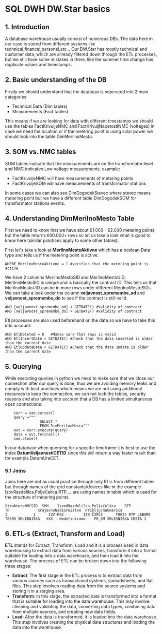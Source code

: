 # SQL DWH DW.Star basics

## 1. Introduction

A database warehouse usually consist of numerous DBs. The data here in our case is stored from different systems like technical,financal,personel,etc... Our DW.Star has mostly technical and customer data, which are allready filtered down through the ETL processes, but we still have some mistakes in there, like the summer time change has duplicate values and timestamps.

## 2. Basic understanding of the DB

Firstly we should understand that the database is seperated into 2 main categories:

- Technical Data (Dim tables)
- Measurements (Fact tables)

This means if we are looking for data with different timestamps we should use the tables FactKrivuljeNMC and FactKrivuljNapetostiNMC (voltages) in case we need the location or if the metering point is using solar power we should look into the table DimMerilnaMesta.

## 3. SOM vs. NMC tables

SOM tables indicate that the measurements are on the transformator level and NMC indicates Low voltage measurements. example:

- FactKrivuljeNMC will have measurements of metering points
- FactKrivuljeSOM will have measurements of transformator stations

In some cases we can also see DimDogodekStevec where stevec means metering point but we have a different table DimDogodekSOM for transformator stations events.

## 4. Understanding DimMerilnoMesto Table

First we need to know that we have about 91.000 - 92.000 metering points, but the table returns 600.000+ rows so let us take a look what is good to know here (similar practices apply to some other tables).

First let's take a look at **MerilnoMestoAktivno** which has a boolean Data type and tells us if the metering point is active:

    WHERE MerilnoMestoAktivno = 1 #verifies that the metering point is active

We have 2 columns MerilnoMestoSID and MerilnoMestoUID, MerilnoMestoSID is unique and is basically the contract ID. This tells us that MerilnoMestoUID can be in more rows under different MerilnoMestoSIDs. We can take a look under the column **veljavnost_spremembe_od** and **veljavnost_spremembe_do** to see if the contract is still valid:

    AND [veljavnost_spremembe_od] < GETDATE() #Validity of contract
    AND [veljavnost_spremembe_do] > GETDATE() #Validity of contract

Etl processes are also used beforehand on the data so we have to take this into account:

    AND EtlDeleted = 0   #Makes sure that rows is valid
    AND EtlInsertDate < GETDATE() #Check that the data inserted is older than the current date
    AND EtlUpdateDate < GETDATE() #Check that the data update is older than the current date

## 5. Querying

While executing queries in python we need to make sure that we close our connection after our query is done, thus we are avoiding memory leaks and comply with best practices which means we are not using additional resources to keep the connection, we can not lock the tables, security reasons and also taking into account that a DB has a limited simultaneous open connections:

        curr = con.cursor()
        query ="""
                    SELECT *
                    FROM DimMerilnaMesta"""
        out = curr.execute(query)
        data = out.fetchall()
        con.close()

In our database when querying for a specific timeframe it is best to use the index **DatumVeljavnostiCETID** since this will return a way faster result than for example DatumUraCET.

### 5.1 Joins

Joins here are not as usual practice through only ID-s from different tables but through names of the grid constants/devices like in the example IzovRazdelilca,PoljeCelica,RTP,... are using names in table which is used for the structure of metering points.

    StrukturaNMCSID	 SMM	IzvodRazdelilca	PoljeCelica    RTP	         TP	            KrajevnoNadzornistvo  PrikljucnaOmarica
    1	         1      IZV-R02         J20 ČIRČE      T0674 RTP LABORE  T0595 SMLEDNIŠKA   XXX - Nedefinirano	  PR_OM SMLEDNIŠKA CESTA 1

## 6. ETL-s (Extract, Transform and Load)

**ETL** stands for Extract, Transform, Load and it is a process used in data warehousing to extract data from various sources, transform it into a format suitable for loading into a data warehouse, and then load it into the warehouse. The process of ETL can be broken down into the following three stages:

- **Extract**: The first stage in the ETL process is to extract data from various sources such as transactional systems, spreadsheets, and flat files. This step involves reading data from the source systems and storing it in a staging area.
- **Transform**: In this stage, the extracted data is transformed into a format that is suitable for loading into the data warehouse. This may involve cleaning and validating the data, converting data types, combining data from multiple sources, and creating new data fields.
- **Load**: After the data is transformed, it is loaded into the data warehouse. This step involves creating the physical data structures and loading the data into the warehouse.

